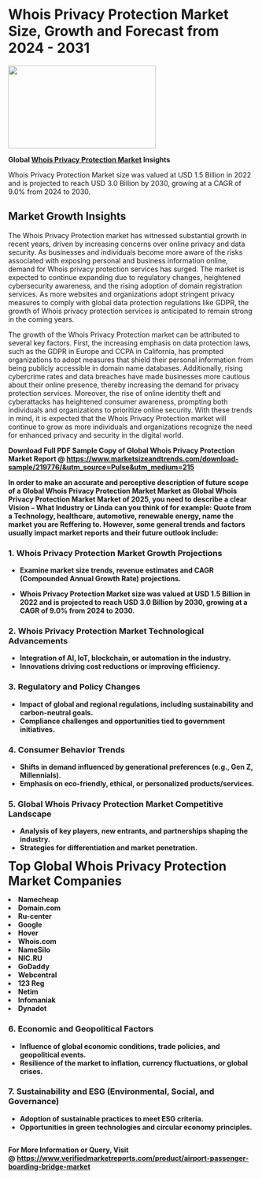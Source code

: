 <H1>Whois Privacy Protection Market Size, Growth and Forecast from 2024 - 2031</H1><img class="aligncenter size-medium wp-image-584254" src="https://thirdeyenews.in/wp-content/uploads/2024/09/Global-Market-Research-300x168.jpeg" alt="" width="300" height="168" /><p><strong>Global&nbsp;<a href="https://www.marketsizeandtrends.com/download-sample/219776/&amp;utm_source=Pulse&amp;utm_medium=215">Whois Privacy Protection Market</a> Insights</strong></p><p>Whois Privacy Protection Market size was valued at USD 1.5 Billion in 2022 and is projected to reach USD 3.0 Billion by 2030, growing at a CAGR of 9.0% from 2024 to 2030.</p><p><h2>Market Growth Insights</h2> <p>The Whois Privacy Protection market has witnessed substantial growth in recent years, driven by increasing concerns over online privacy and data security. As businesses and individuals become more aware of the risks associated with exposing personal and business information online, demand for Whois privacy protection services has surged. The market is expected to continue expanding due to regulatory changes, heightened cybersecurity awareness, and the rising adoption of domain registration services. As more websites and organizations adopt stringent privacy measures to comply with global data protection regulations like GDPR, the growth of Whois privacy protection services is anticipated to remain strong in the coming years.</p> <p><strong></strong></p> <p>The growth of the Whois Privacy Protection market can be attributed to several key factors. First, the increasing emphasis on data protection laws, such as the GDPR in Europe and CCPA in California, has prompted organizations to adopt measures that shield their personal information from being publicly accessible in domain name databases. Additionally, rising cybercrime rates and data breaches have made businesses more cautious about their online presence, thereby increasing the demand for privacy protection services. Moreover, the rise of online identity theft and cyberattacks has heightened consumer awareness, prompting both individuals and organizations to prioritize online security. With these trends in mind, it is expected that the Whois Privacy Protection market will continue to grow as more individuals and organizations recognize the need for enhanced privacy and security in the digital world.</p> <p><strong></p><p><span class=""><strong>Download Full PDF Sample Copy of Global Whois Privacy Protection Market Report</strong> @ <a href="https://www.marketsizeandtrends.com/download-sample/219776/&amp;utm_source=Pulse&amp;utm_medium=215" target="_blank">https://www.marketsizeandtrends.com/download-sample/219776/&amp;utm_source=Pulse&amp;utm_medium=215</a></span></p><p>In order to make an accurate and perceptive description of future scope of a Global&nbsp;Whois Privacy Protection Market Market as Global&nbsp;Whois Privacy Protection Market Market of 2025, you need to describe a clear Vision &ndash; What Industry or Linda can you think of for example: Quote from a Technology, healthcare, automotive, renewable energy, name the market you are Reffering to. However, some general trends and factors usually impact market reports and their future outlook include:</p><h3>1.&nbsp;<strong>Whois Privacy Protection Market Growth Projections</strong></h3><ul><li>Examine market size trends, revenue estimates and CAGR (Compounded Annual Growth Rate) projections.</li><li><p>Whois Privacy Protection Market size was valued at USD 1.5 Billion in 2022 and is projected to reach USD 3.0 Billion by 2030, growing at a CAGR of 9.0% from 2024 to 2030.</p></li></ul><h3>2.&nbsp;<strong>Whois Privacy Protection Market Technological Advancements</strong></h3><ul><li>Integration of AI, IoT, blockchain, or automation in the industry.</li><li>Innovations driving cost reductions or improving efficiency.</li></ul><h3>3.&nbsp;<strong>Regulatory and Policy Changes</strong></h3><ul><li>Impact of global and regional regulations, including sustainability and carbon-neutral goals.</li><li>Compliance challenges and opportunities tied to government initiatives.</li></ul><h3>4.&nbsp;<strong>Consumer Behavior Trends</strong></h3><ul><li>Shifts in demand influenced by generational preferences (e.g., Gen Z, Millennials).</li><li>Emphasis on eco-friendly, ethical, or personalized products/services.</li></ul><h3>5.&nbsp;<strong>Global Whois Privacy Protection Market Competitive Landscape</strong></h3><ul><li>Analysis of key players, new entrants, and partnerships shaping the industry.</li><li>Strategies for differentiation and market penetration.</li></ul><p data-pm-slice="1 1 []"><span style="color: inherit; font-family: inherit; font-size: 25px;">Top Global Whois Privacy Protection Market Companies</span></p><div class="" data-test-id=""><p><li>Namecheap</li><li> Domain.com</li><li> Ru-center</li><li> Google</li><li> Hover</li><li> Whois.com</li><li> NameSilo</li><li> NIC.RU</li><li> GoDaddy</li><li> Webcentral</li><li> 123 Reg</li><li> Netim</li><li> Infomaniak</li><li> Dynadot</li></p></div><h3>6.&nbsp;<strong>Economic and Geopolitical Factors</strong></h3><ul><li>Influence of global economic conditions, trade policies, and geopolitical events.</li><li>Resilience of the market to inflation, currency fluctuations, or global crises.</li></ul><h3>7.&nbsp;<strong>Sustainability and ESG (Environmental, Social, and Governance)</strong></h3><ul><li>Adoption of sustainable practices to meet ESG criteria.</li><li>Opportunities in green technologies and circular economy principles.</li></ul><h2><strong style="font-size: 14px;">For More Information or Query, Visit @&nbsp;</strong><a style="background-color: #ffffff; font-size: 14px;" href="https://www.marketsizeandtrends.com/report/whois-privacy-protection-market/" target="_blank">https://www.verifiedmarketreports.com/product/airport-passenger-boarding-bridge-market</a></h2>

